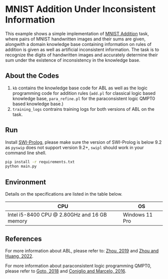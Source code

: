 # MNIST Addition Under Inconsistent Information

This example shows a simple implementation of [MNIST Addition](https://arxiv.org/abs/1805.10872) task, where pairs of MNIST handwritten images and their sums are given, alongwith a domain knowledge base containing information on rules of addition is given as well as artificial inconsistent information. The task is to recognize the digits of handwritten images and accurately determine their sum under the existence of inconsistency in the knowledge base.


## About the Codes

1. `kb` contains the knowledge base code for ABL as well as the logic programming code for addition rules (`add.pl` for classical logic based knowledge base, `para_refine.pl` for the paraconsistent logic QMPT0 based knowledge base.)
2. `training_logs` contrains training logs for both versions of ABL on the task.
   
## Run
Install [SWI-Prolog](https://www.swi-prolog.org/Download.html), please make sure the version of SWI-Prolog is below 9.2 as `pyswip` does not support version 9.2+, `swipl` should work in your command line shell.

```bash
pip install -r requirements.txt
python main.py
```

## Environment

Details on the specifications are listed in the table below.

<table class="tg" style="margin-left: auto; margin-right: auto;">
<thead>
<tr>
    <th>CPU</th>
    <th>OS</th>
</tr>
</thead>
<tbody>
<tr>
<td>Intel i5-8400 CPU @ 2.80GHz and 16 GB memory</td>
    <td>Windows 11 Pro</td>
</tr>
</tbody>
</table>

## References
For more information about ABL, please refer to: [Zhou, 2019](http://scis.scichina.com/en/2019/076101.pdf) and [Zhou and Huang, 2022](https://www.lamda.nju.edu.cn/publication/chap_ABL.pdf).

For more information about paraconsistent logic programming QMPT0, please refer to [Goto, 2018](https://da.lib.kobe-u.ac.jp/da/kernel/D1007206/D1007206.pdf) and [Coniglio and Marcelo, 2016](http://logica.dmi.unisa.it/sysmics/sysmics16/slides/Oliveira_SYSMICS2016.pdf).

